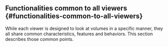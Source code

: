 ## Functionalities common to all viewers {#functionalities-common-to-all-viewers}

While each viewer is designed to look at volumes in a specific manner, they all share common characteristics, features and behaviors. This section describes those common points.

